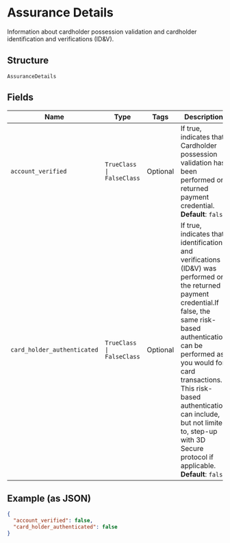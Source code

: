 
# Assurance Details

Information about cardholder possession validation and cardholder identification and verifications (ID&V).

## Structure

`AssuranceDetails`

## Fields

| Name | Type | Tags | Description |
|  --- | --- | --- | --- |
| `account_verified` | `TrueClass \| FalseClass` | Optional | If true, indicates that Cardholder possession validation has been performed on returned payment credential.<br>**Default**: `false` |
| `card_holder_authenticated` | `TrueClass \| FalseClass` | Optional | If true, indicates that identification and verifications (ID&V) was performed on the returned payment credential.If false, the same risk-based authentication can be performed as you would for card transactions. This risk-based authentication can include, but not limited to, step-up with 3D Secure protocol if applicable.<br>**Default**: `false` |

## Example (as JSON)

```json
{
  "account_verified": false,
  "card_holder_authenticated": false
}
```

